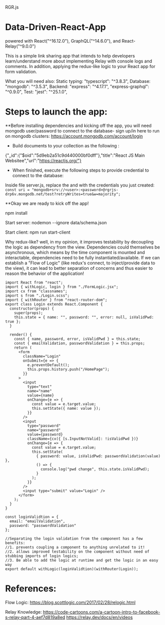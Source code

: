 RGR.js
# Data-Driven-React-App 
powered with React("^16.12.0"), GraphQL("^14.6.0"), and React-Relay("^9.0.0")

This is a simple link sharing app that intends to help developers learn/understand more about implementing Relay with console logs and comments. In addition, applying the redux-like logic to your React app for form validation.

What you will need also:
Static typing: "typescript": "^3.8.3",
Database: "mongodb": "^3.5.3",
Backend:  "express": "^4.17.1",
          "express-graphql": "^0.9.0",
Test: "jest": "^25.1.0",

# Steps to launch the app:

**Before installing dependencies and kicking off the app, you will need mongodb user/password to connect to the database- sign up/in here to run on mongodb clusters: https://account.mongodb.com/account/login

* Build documents to your collection as the following :

{"_id":{"$oid":"5d9eb2a51c9d440000bf0dff"},"title":"React JS Main Websitee","url":"https://reactjs.org/"}

* When finished, execute the following steps to provide credential to connect to the database:

Inside file server.js, replace the <user> and <password> with the credentials you just created:  
`const uri =
  "mongodb+srv://<user>:<password>@rgrjs-drp6v.mongodb.net/test?retryWrites=true&w=majority";`

**Okay we are ready to kick off the app!

npm install

Start server:
nodemon --ignore data/schema.json

Start client:
npm run start-client



Why redux-like? well, in my opinion, it improves testability by decoupling the logic as dependency from the view. Dependencies could themselves be asynchronous, which means by the time component is mounted and interactable, dependencies need to be fully instantiated/available. If we can establish a "Flow of Logic" (like redux's connect, to inject/provide data to the view), it can lead to better separation of concerns and thus easier to reason the behavior of the application!
```
import React from "react";
import { withLogic, login } from "./FormLogic.jsx";
import cx from "classnames";
import s from "./Login.scss";
import { withRouter } from "react-router-dom";
export class Login extends React.Component {
  constructor(props) {
    super(props);
    this.state = { name: "", password: "", error: null, isValidPwd: true };
  }

  render() {
    const { name, password, error, isValidPwd } = this.state;
    const { emailValidation, passwordValidation } = this.props;
    return (
      <form
        className="Login"
        onSubmit={e => {
          e.preventDefault();
          this.props.history.push("/HomePage");
        }}
      >
        <input
          type="text"
          name="name"
          value={name}
          onChange={e => {
            const value = e.target.value;
            this.setState({ name: value });
          }}
        />
        <input
          type="password"
          name="password"
          value={password}
          className={cx({ [s.InputNotValid]: !isValidPwd })}
          onChange={e => {
            const value = e.target.value;
            this.setState(
              { password: value, isValidPwd: passwordValidation(value) },
              () => {
                console.log("pwd change", this.state.isValidPwd);
              }
            );
          }}
        />
        <input type="submit" value="Login" />
      </form>
    );
  }
}

const loginValidtion = {
  email: "emailValidation",
  password: "passwordValidation"
};

//Separating the login validation from the component has a few benefits:
//1. prevents coupling a component to anything unrelated to it!
//2. allows improved testability on the component without need of stubbing imports of login logics;
//3. Be able to add the logic at runtime and get the logic in an easy way
export default withLogic(loginValidtion)(withRouter(Login));

```
# References:
Flow Logic: 
https://blog.scottlogic.com/2017/02/28/relogic.html

Relay Knowledge:
https://code-cartoons.com/a-cartoon-intro-to-facebook-s-relay-part-4-aef7d819a8ed
https://relay.dev/docs/en/videos


